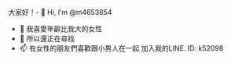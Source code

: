 大家好！- 
👋 Hi, I’m @m4653854
- 👀 我喜愛年齡比我大的女性
- 🌱 所以還正在尋找
- 📫 有女性的朋友們喜歡跟小男人在一起
     加入我的LINE. ID: k52098

<!---
m4653854/m4653854 is a ✨ special ✨ repository because its `README.md` (this file) appears on your GitHub profile.
You can click the Preview link to take a look at your changes.
--->
